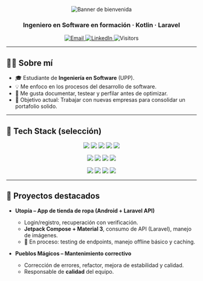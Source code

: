 <!-- Encabezado con banner ondulado -->
<p align="center">
  <img src="https://capsule-render.vercel.app/api?type=waving&color=0:7F7FD5,50:86A8E7,100:91EAE4&height=180&section=header&text=¡Hola!%20Soy%20Diego%20Magdaleno&fontSize=34&fontColor=ffffff&animation=fadeIn" alt="Banner de bienvenida" />
</p>

<!-- Presentación breve -->
<h3 align="center">Ingeniero en Software en formación · Kotlin · Laravel </h3>

<p align="center">
  <a href="mailto:dmagdalenomedina@gmail.com">
    <img alt="Email" src="https://img.shields.io/badge/Email-dmagdalenomedina%40gmail.com-0A66C2?style=for-the-badge&logo=gmail&logoColor=white">
  </a>
  <a href="https://www.linkedin.com/in/diego-daniel-magdaleno-medina-1742242bb">
    <img alt="LinkedIn" src="https://img.shields.io/badge/LinkedIn-Diego%20Magdaleno-0A66C2?style=for-the-badge&logo=linkedin&logoColor=white">
  </a>
  <img alt="Visitors" src="https://komarev.com/ghpvc/?username=Botmedude&style=for-the-badge&color=blueviolet">
</p>

---

## 🙋‍♂️ Sobre mí
- 🎓 Estudiante de **Ingeniería en Software** (UPP).
- 💡 Me enfoco en los procesos del desarrollo de software.
- 🧪 Me gusta documentar, testear y perfilar antes de optimizar.
- 🚀 Objetivo actual: Trabajar con nuevas empresas para consolidar un portafolio solido.

---

## 🧰 Tech Stack (selección)
<p align="center">
  <!-- Lenguajes -->
  <img src="https://img.shields.io/badge/Kotlin-7F52FF?logo=kotlin&logoColor=white&style=for-the-badge" />
  <img src="https://img.shields.io/badge/PHP-777BB4?logo=php&logoColor=white&style=for-the-badge" />
  <img src="https://img.shields.io/badge/Python-3776AB?logo=python&logoColor=white&style=for-the-badge" />
  <img src="https://img.shields.io/badge/C++-00599C?logo=c%2B%2B&logoColor=white&style=for-the-badge" />
  <img src="https://img.shields.io/badge/JavaScript-F7DF1E?logo=javascript&logoColor=black&style=for-the-badge" />
</p>
<p align="center">
  <!-- Frameworks / Backend -->
  <img src="https://img.shields.io/badge/Laravel-FF2D20?logo=laravel&logoColor=white&style=for-the-badge" />
  <img src="https://img.shields.io/badge/Flask-000000?logo=flask&logoColor=white&style=for-the-badge" />
  <img src="https://img.shields.io/badge/Android%20Studio-3DDC84?logo=androidstudio&logoColor=white&style=for-the-badge" />
  <img src="https://img.shields.io/badge/Jetpack%20Compose-4285F4?logo=jetpackcompose&logoColor=white&style=for-the-badge" />
</p>
<p align="center">
  <!-- DB / Tools -->
  <img src="https://img.shields.io/badge/MySQL-4479A1?logo=mysql&logoColor=white&style=for-the-badge" />
  <img src="https://img.shields.io/badge/Postman-FF6C37?logo=postman&logoColor=white&style=for-the-badge" />
  <img src="https://img.shields.io/badge/Git-F05032?logo=git&logoColor=white&style=for-the-badge" />
  <img src="https://img.shields.io/badge/Tailwind-38B2AC?logo=tailwindcss&logoColor=white&style=for-the-badge" />
</p>

---

## 📌 Proyectos destacados

- **Utopía – App de tienda de ropa (Android + Laravel API)**
  - Login/registro, recuperación con verificación.
  - **Jetpack Compose + Material 3**, consumo de API (Laravel), manejo de imágenes.
  - 🧪 En proceso: testing de endpoints, manejo offline básico y caching.

- **Pueblos Mágicos – Mantenimiento correctivo**
  - Corrección de errores, refactor, mejora de estabilidad y calidad.
  - Responsable de **calidad** del equipo.